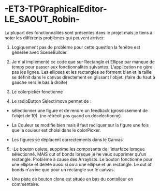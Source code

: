 # -ET3-TPGraphicalEditor-LE_SAOUT_Robin-

La plupart des fonctionnalités sont présentes dans le projet mais je tiens à noter les différents problèmes qui peuvent arriver:

1) Logiquement pas de problème pour cette question la fenêtre est générée avec SceneBuilder.

2) Je n'ai implémenté ce code que sur Rectangle et Ellipse par manque de temps pour passer aux fonctionnalités suivantes.
L'application ne gère pas les lignes.
Les ellipses et les rectangles se forment bien et la taille se définit dans le canvas directement en glissant l'objet.
(faire du haut à gauche vers le bas à droite)

3) Le colorpicker fonctionne

4) Le radioButton Select/move permet de :

-  sélectionner une figure et de rendre un feedback (grossissement de l'objet de 10). (ne rétrécit pas quand on déselectionne)

- La Couleur se modifie bien mais il faut recliquer sur la figure une fois que la couleur est choisi dans le colorPicker.

- Les figures se déplacent correctements dans le Canvas

5) -Le bouton delete, supprime les composants de l'interface lorsque séléctionné. MAIS out of bonds lorsque je ne veux supprimer qu'un rectangle. Problème à cause des Arraylists. 
Le bouton fonctionne pour une ellipse et delete aussi si on a une ellipse et un rectangle. Le out of bonds n'arrive que pour un rectangle sur le canvas.

- Une piste de bouton clone est située en bas du contolleur en commentaire.

